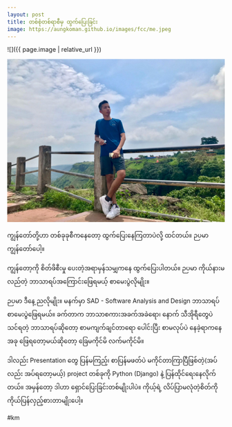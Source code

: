 ```yaml
---
layout: post
title: တစ်စုံတစ်ရာစီမှ ထွက်ပြေးခြင်း
image: https://aungkoman.github.io/images/fcc/me.jpeg
---
```


![]({{ page.image | relative_url }})


![](../images/fcc/me.jpeg)


ကျွန်တော်တို့ဟာ တစ်ခုခုစီကနေတော့ ထွက်ပြေးနေကြတာပဲလို့ ထင်တယ်။
ဉပမာ ကျွန်‌တော်ပေါ့။

ကျွန်‌တော့ကို စိတ်ဖိစီးမှု ပေးတဲ့အရာမှန်သမျှကနေ ထွက်ပြေးပါတယ်။
ဉပမာ ကိုယ်နားမလည်တဲ့ ဘာသာရပ်အကြောင်းဖြေရမယ့် စာမေးပွဲလိုမျိုး။

ဉပမာ ဒီနေ့ ညလိုမျိုး။
မနက်မှာ SAD - Software Analysis and Design ဘာသာရပ် စာမေးပွဲဖြေရမယ်။ ခက်တာက ဘာသာစကားအခက်အခဲရော၊ နောက် သီအိုရီတွေပဲ သင်ရတဲ့ ဘာသာရပ်ဆိုတော့ စာမကျက်ချင်တာရော ပေါင်းပြီး စာမလုပ်ပဲ နေခဲ့ရာကနေ အခု ဖြေရတော့မယ်ဆိုတော့ ခြေမကိုင်မိ လက်မကိုင်မိ။

ဒါလည်း Presentation တွေ ပြန်မကြည့်၊ စာပြန်မဖတ်ပဲ မကိုင်တာကြာပြီဖြစ်တဲ့(အပ်လည်း အပ်ရတော့မယ့်)  project တစ်ခုကို Python (Django) နဲ့ ပြန်ထိုင်ရေးနေလိုက်တယ်။ အမှန်တော့ ဒါဟာ ရှောင်ပြေးခြင်းတစ်မျိုးပါပဲ။ ကိုယ့်ရဲ့ လိပ်ပြာမလုံတဲ့စိတ်ကို ကိုယ်ပြန်လှည့်စားတာမျိုးပေါ့။

#km

